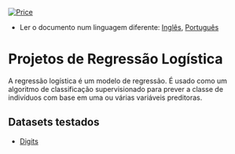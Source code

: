 [![Price](https://img.shields.io/badge/price-FREE-0098f7.svg)](https://github.com/froala/design-blocks/blob/master/LICENSE)

* Ler o documento num linguagem diferente: [Inglês](README.md), [Português](README.pt.md)

# Projetos de Regressão Logística
A regressão logística é um modelo de regressão.
É usado como um algoritmo de classificação supervisionado para prever a classe de indivíduos com base em uma ou várias variáveis ​​preditoras.

## Datasets testados
- [Digits](/LogisticRegression/digits_classification_analysis.ipynb)